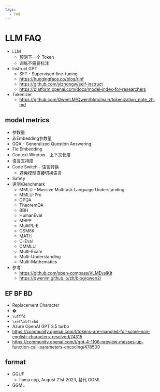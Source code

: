```yaml
---
tags:
  - FAQ
---
```


# LLM FAQ

- LLM
  - 预测下一个 Token
  - 训练不需要标注
- Instruct GPT
  - SFT - Supervised fine-tuning
  - https://huggingface.co/blog/rlhf
  - https://github.com/yizhongw/self-instruct
  - https://platform.openai.com/docs/model-index-for-researchers
- Tokenizer
  - https://github.com/QwenLM/Qwen/blob/main/tokenization_note_zh.md

## model metrics

- 参数量
- 非Embedding参数量
- GQA - Generalized Question Answering
- Tie Embedding
- Context Window - 上下文长度
- 语言支持度
- Code Switch - 语言转换
  - 避免模型直接切换语言
- Safety
- 评测/Benchmark
  - MMLU - Massive Multitask Language Understanding
  - MMLU-Pro
  - GPQA
  - TheoremQA
  - BBH
  - HumanEval
  - MBPP
  - MultiPL-E
  - GSM8K
  - MATH
  - C-Eval
  - CMMLU
  - Multi-Exam
  - Multi-Understanding
  - Multi-Mathematics
- 参考
  - https://github.com/open-compass/VLMEvalKit
  - https://qwenlm.github.io/zh/blog/qwen2/


## EF BF BD

- Replacement Character
- �
- `\ufffd`
- `\xef\xbf\xbd`
- Azure OpenAI GPT 3.5 turbo
- https://community.openai.com/t/tokens-are-mangled-for-some-non-english-characters-resolved/74315
- https://community.openai.com/t/gpt-4-1106-preview-messes-up-function-call-parameters-encoding/478500

## format

- GGUF
  - llama.cpp, August 21st 2023, 替代 GGML
- GGML
